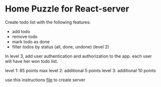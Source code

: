 # Home Puzzle for React-server

Create todo list with the following features:
* add todo
* remove todo
* mark todo as done
* filter todos by status (all, done, undone) (level 2)

In level 3, add user authentication and authorization to the app. each user will have her won todo list.

level 1: 85 points max
level 2: additional 5 points
level 3: additional 10 points

use this instructions [file](https://github.com/talyaron/Fullstack-Jun2024/blob/main/05%20-%20node-js/11-TeamProject) to create server